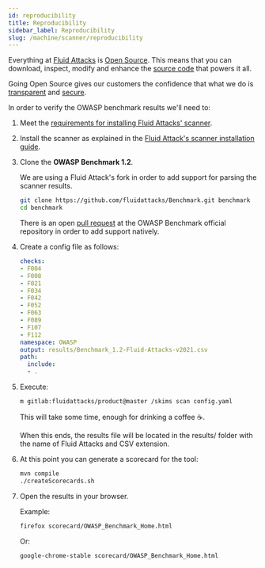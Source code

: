 ```yaml
---
id: reproducibility
title: Reproducibility
sidebar_label: Reproducibility
slug: /machine/scanner/reproducibility
---
```


Everything at [Fluid Attacks](https://fluidattacks.com)
is [Open Source](https://opensource.com/resources/what-open-source).
This means that you can download,
inspect, modify and enhance the
[source code](https://gitlab.com/fluidattacks/product)
that powers it all.

Going Open Source
gives our customers the confidence
that what we do is
[transparent](https://fluidattacks.com/about-us/values/)
and [secure](https://fluidattacks.com/security/).

In order to verify
the OWASP benchmark results
we'll need to:

1. Meet the
    [requirements for installing Fluid Attacks' scanner](/machine/scanner/plans/foss#requirements).

1. Install the scanner
    as explained in the
    [Fluid Attack's scanner installation guide](/machine/scanner/plans/foss#installing).

1. Clone the **OWASP Benchmark 1.2**.

    We are using a Fluid Attack's fork
    in order to add support
    for parsing the scanner results.

    ```bash
    git clone https://github.com/fluidattacks/Benchmark.git benchmark
    cd benchmark
    ```

    There is an open
    [pull request](https://github.com/OWASP/Benchmark/pull/146)
    at the OWASP Benchmark official repository
    in order to add support natively.

1. Create a config file as follows:

    ```yaml title="config.yaml"
    checks:
    - F004
    - F008
    - F021
    - F034
    - F042
    - F052
    - F063
    - F089
    - F107
    - F112
    namespace: OWASP
    output: results/Benchmark_1.2-Fluid-Attacks-v2021.csv
    path:
      include:
      - .
    ```

1. Execute:

    ```bash
    m gitlab:fluidattacks/product@master /skims scan config.yaml
    ```

    This will take some time,
    enough for drinking a coffee &#x2615;.

    When this ends,
    the results file will be located
    in the results/ folder
    with the name of Fluid Attacks
    and CSV extension.

1. At this point you can generate
    a scorecard for the tool:

    ```bash
    mvn compile
    ./createScorecards.sh
    ```

1. Open the results in your browser.

    Example:

    ```bash
    firefox scorecard/OWASP_Benchmark_Home.html
    ```

    Or:

    ```bash
    google-chrome-stable scorecard/OWASP_Benchmark_Home.html
    ```
